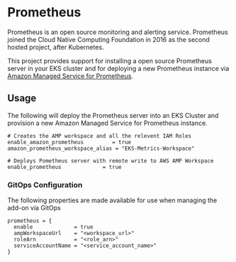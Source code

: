 # Prometheus

Prometheus is an open source monitoring and alerting service. Prometheus joined the Cloud Native Computing Foundation in 2016 as the second hosted project, after Kubernetes.

This project provides support for installing a open source Prometheus server in your EKS cluster and for deploying a new Prometheus instance via [Amazon Managed Service for Prometheus](https://aws.amazon.com/prometheus/).

## Usage

The following will deploy the Prometheus server into an EKS Cluster and provision a new Amazon Managed Service for Prometheus instance.

```hcl
# Creates the AMP workspace and all the relevent IAM Roles
enable_amazon_prometheus         = true
amazon_prometheus_workspace_alias = "EKS-Metrics-Workspace"

# Deploys Pometheus server with remote write to AWS AMP Workspace
enable_prometheus             = true
```

### GitOps Configuration

The following properties are made available for use when managing the add-on via GitOps

```
prometheus = {
  enable             = true
  ampWorkspaceUrl    = "<workspace_url>"
  roleArn            = "<role_arn>"
  serviceAccountName = "<service_account_name>"
}
```
